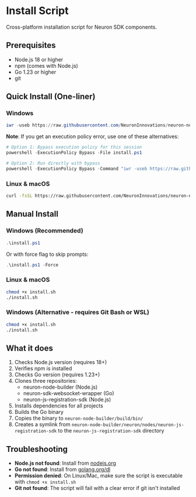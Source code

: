 # Install Script

Cross-platform installation script for Neuron SDK components.

## Prerequisites

- Node.js 18 or higher
- npm (comes with Node.js)
- Go 1.23 or higher
- git

## Quick Install (One-liner)

### Windows
```powershell
iwr -useb https://raw.githubusercontent.com/NeuronInnovations/neuron-node-builder-installer/main/install.ps1 | iex
```

**Note**: If you get an execution policy error, use one of these alternatives:
```powershell
# Option 1: Bypass execution policy for this session
powershell -ExecutionPolicy Bypass -File install.ps1

# Option 2: Run directly with bypass
powershell -ExecutionPolicy Bypass -Command "iwr -useb https://raw.githubusercontent.com/NeuronInnovations/neuron-node-builder-installer/main/install.ps1 | iex"
```

### Linux & macOS
```bash
curl -fsSL https://raw.githubusercontent.com/NeuronInnovations/neuron-node-builder-installer/main/install.sh -o install.sh | chmod +x install.sh | ./install.sh
```

## Manual Install

### Windows (Recommended)

```powershell
.\install.ps1
```

Or with force flag to skip prompts:
```powershell
.\install.ps1 -Force
```

### Linux & macOS

```bash
chmod +x install.sh
./install.sh
```

### Windows (Alternative - requires Git Bash or WSL)

```bash
chmod +x install.sh
./install.sh
```

## What it does

1. Checks Node.js version (requires 18+)
2. Verifies npm is installed
3. Checks Go version (requires 1.23+)
4. Clones three repositories:
   - neuron-node-builder (Node.js)
   - neuron-sdk-websocket-wrapper (Go)
   - neuron-js-registration-sdk (Node.js)
5. Installs dependencies for all projects
6. Builds the Go binary
7. Copies the binary to `neuron-node-builder/build/bin/`
8. Creates a symlink from `neuron-node-builder/neuron/nodes/neuron-js-registration-sdk` to the `neuron-js-registration-sdk` directory

## Troubleshooting

- **Node.js not found**: Install from [nodejs.org](https://nodejs.org/)
- **Go not found**: Install from [golang.org/dl](https://golang.org/dl/)
- **Permission denied**: On Linux/Mac, make sure the script is executable with `chmod +x install.sh`
- **Git not found**: The script will fail with a clear error if git isn't installed